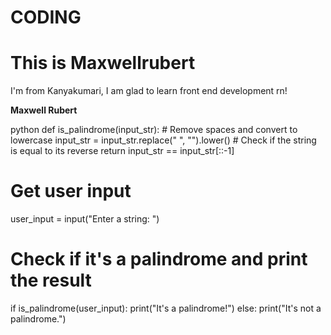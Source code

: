 # CODING

<!DOCTYPE html>
<html>
<head>
<title>Page Title</title>
</head>
<body>

<h1>This is Maxwellrubert</h1>
<p>I'm from Kanyakumari, I am glad to learn front end development rn!</p>
<b>Maxwell Rubert</b>

</body>
</html>

python
def is_palindrome(input_str):
    # Remove spaces and convert to lowercase
    input_str = input_str.replace(" ", "").lower()
    # Check if the string is equal to its reverse
    return input_str == input_str[::-1]

# Get user input
user_input = input("Enter a string: ")

# Check if it's a palindrome and print the result
if is_palindrome(user_input):
    print("It's a palindrome!")
else:
    print("It's not a palindrome.")
